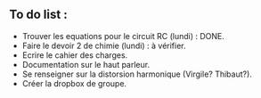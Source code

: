 To do list :
------------
- Trouver les equations pour le circuit RC (lundi) : DONE.
- Faire le devoir 2 de chimie (lundi) : à vérifier.
- Ecrire le cahier des charges.
- Documentation sur le haut parleur.
- Se renseigner sur la distorsion harmonique (Virgile? Thibaut?).
- Créer la dropbox de groupe.
